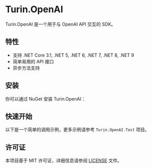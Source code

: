 # Turin.OpenAI

Turin.OpenAI 是一个用于与 OpenAI API 交互的 SDK。

## 特性

- 支持 .NET Core 3.1, .NET 5, .NET 6, .NET 7, .NET 8, .NET 9
- 简单易用的 API 接口
- 异步方法支持

## 安装

你可以通过 NuGet 安装 Turin.OpenAI：
## 快速开始

以下是一个简单的调用示例，更多示例请参考 `Turin.OpenAI.Test` 项目。
## 许可证

本项目基于 MIT 许可证，详细信息请参阅 [LICENSE](LICENSE) 文件。
